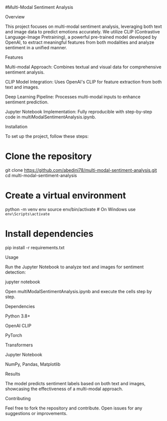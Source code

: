 #Multi-Modal Sentiment Analysis

Overview

This project focuses on multi-modal sentiment analysis, leveraging both text and image data to predict emotions accurately. We utilize CLIP (Contrastive Language-Image Pretraining), a powerful pre-trained model developed by OpenAI, to extract meaningful features from both modalities and analyze sentiment in a unified manner.

Features

Multi-modal Approach: Combines textual and visual data for comprehensive sentiment analysis.

CLIP Model Integration: Uses OpenAI's CLIP for feature extraction from both text and images.

Deep Learning Pipeline: Processes multi-modal inputs to enhance sentiment prediction.

Jupyter Notebook Implementation: Fully reproducible with step-by-step code in multiModalSentimentAnalysis.ipynb.

Installation

To set up the project, follow these steps:

# Clone the repository
git clone https://github.com/abedini78/multi-modal-sentiment-analysis.git
cd multi-modal-sentiment-analysis

# Create a virtual environment
python -m venv env
source env/bin/activate  # On Windows use `env\Scripts\activate`

# Install dependencies
pip install -r requirements.txt

Usage

Run the Jupyter Notebook to analyze text and images for sentiment detection:

jupyter notebook

Open multiModalSentimentAnalysis.ipynb and execute the cells step by step.

Dependencies

Python 3.8+

OpenAI CLIP

PyTorch

Transformers

Jupyter Notebook

NumPy, Pandas, Matplotlib

Results

The model predicts sentiment labels based on both text and images, showcasing the effectiveness of a multi-modal approach.

Contributing

Feel free to fork the repository and contribute. Open issues for any suggestions or improvements.



